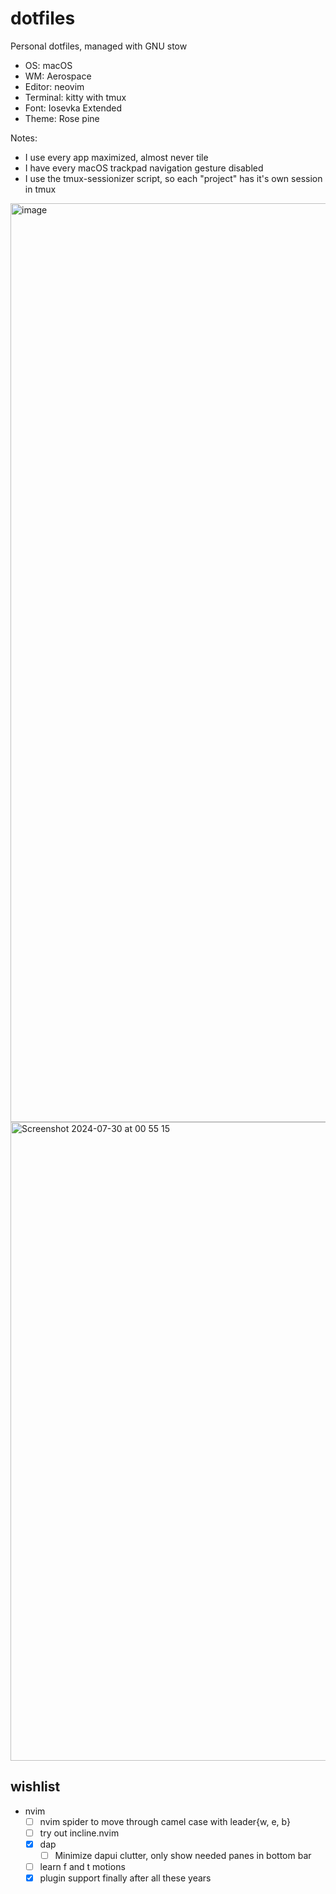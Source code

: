 # dotfiles

Personal dotfiles, managed with GNU stow
- OS: macOS
- WM: Aerospace
- Editor: neovim
- Terminal: kitty with tmux
- Font: Iosevka Extended
- Theme: Rose pine

Notes:
- I use every app maximized, almost never tile
- I have every macOS trackpad navigation gesture disabled
- I use the tmux-sessionizer script, so each "project" has it's own session in tmux

<img width="1470" alt="image" src="https://github.com/user-attachments/assets/fce032c3-296c-49f9-813c-8ae81d79e32b">

<img width="1022" alt="Screenshot 2024-07-30 at 00 55 15" src="https://github.com/user-attachments/assets/154d6e8e-b065-49f2-8b23-eafc5693ec1d">

## wishlist

- nvim
  - [ ] nvim spider to move through camel case with leader{w, e, b}
  - [ ] try out incline.nvim
  - [x] dap
    - [ ] Minimize dapui clutter, only show needed panes in bottom bar
  - [ ] learn f and t motions
  - [x] plugin support finally after all these years
